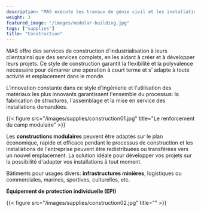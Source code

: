 ```yaml
---
description: "MAS exécute les travaux de génie civil et les installations nécessaires à votre projet, ainsi que les travaux de renforcement et de réhabilitation."
weight: 3
featured_image: "/images/modular-building.jpg"
tags: ["supplies"]
title: "Construction"
---
```

MAS offre des services de construction d'industrialisation à leurs clientsainsi que des services complets, en les aidant à créer et à développer leurs projets. Ce style de construction garantit la flexibilité et la polyvalence nécessaire pour démarrer une operation à court terme et s’ adapte à toute activité et emplacement dans le monde.

L'innovation constante dans ce style d'ingénierie et l'utilisation des matériaux les plus innovants garantissent l'ensemble du processus: la fabrication de structures, l'assemblage et la mise en service des installations demandées.

{{< figure src="/images/supplies/construction01.jpg" title="Le renforcement du camp modulaire" >}}

Les **constructions modulaires** peuvent être adaptés sur le plan économique, rapide et efficace pendant le processus de construction et les installations de l'entreprise peuvent être redistribuées ou transférées vers un nouvel emplacement. La solution idéale pour développer vos projets sur la possibilité d'adapter vos installations à tout moment.

Bâtiments pour usages divers: **infrastructures minières**, logistiques ou commerciales, marines, sportives, culturelles, etc.

**Équipement de protection individuelle (EPI)**

{{< figure src="/images/supplies/construction02.jpg" title="" >}}
